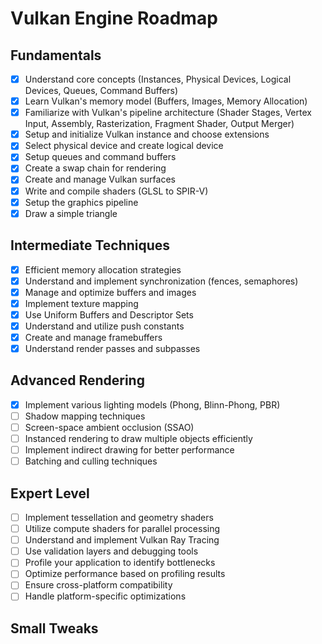 # Vulkan Engine Roadmap

## Fundamentals
- [x] Understand core concepts (Instances, Physical Devices, Logical Devices, Queues, Command Buffers)
- [x] Learn Vulkan's memory model (Buffers, Images, Memory Allocation)
- [x] Familiarize with Vulkan's pipeline architecture (Shader Stages, Vertex Input, Assembly, Rasterization, Fragment Shader, Output Merger)
- [x] Setup and initialize Vulkan instance and choose extensions
- [x] Select physical device and create logical device
- [x] Setup queues and command buffers
- [x] Create a swap chain for rendering
- [x] Create and manage Vulkan surfaces
- [x] Write and compile shaders (GLSL to SPIR-V)
- [x] Setup the graphics pipeline
- [x] Draw a simple triangle

## Intermediate Techniques
- [x] Efficient memory allocation strategies
- [x] Understand and implement synchronization (fences, semaphores)
- [x] Manage and optimize buffers and images
- [x] Implement texture mapping
- [x] Use Uniform Buffers and Descriptor Sets
- [x] Understand and utilize push constants
- [x] Create and manage framebuffers
- [x] Understand render passes and subpasses

## Advanced Rendering
- [x] Implement various lighting models (Phong, Blinn-Phong, PBR)
- [ ] Shadow mapping techniques
- [ ] Screen-space ambient occlusion (SSAO)
- [ ] Instanced rendering to draw multiple objects efficiently
- [ ] Implement indirect drawing for better performance
- [ ] Batching and culling techniques

## Expert Level
- [ ] Implement tessellation and geometry shaders
- [ ] Utilize compute shaders for parallel processing
- [ ] Understand and implement Vulkan Ray Tracing
- [ ] Use validation layers and debugging tools
- [ ] Profile your application to identify bottlenecks
- [ ] Optimize performance based on profiling results
- [ ] Ensure cross-platform compatibility
- [ ] Handle platform-specific optimizations

## Small Tweaks
